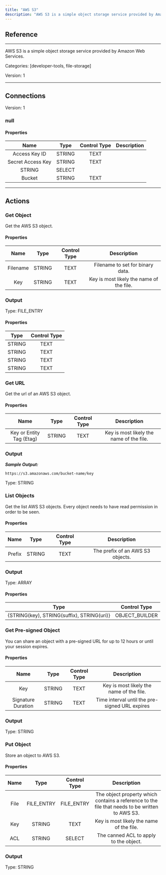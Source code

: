 ```yaml
---
title: "AWS S3"
description: "AWS S3 is a simple object storage service provided by Amazon Web Services."
---
```

## Reference
<hr />

AWS S3 is a simple object storage service provided by Amazon Web Services.


Categories: [developer-tools, file-storage]


Version: 1

<hr />



## Connections

Version: 1


### null

#### Properties

|      Name      |     Type     |     Control Type     |     Description     |
|:--------------:|:------------:|:--------------------:|:-------------------:|
| Access Key ID | STRING | TEXT  |  |
| Secret Access Key | STRING | TEXT  |  |
| STRING | SELECT  |
| Bucket | STRING | TEXT  |  |





<hr />





## Actions


### Get Object
Get the AWS S3 object.

#### Properties

|      Name      |     Type     |     Control Type     |     Description     |
|:--------------:|:------------:|:--------------------:|:-------------------:|
| Filename | STRING | TEXT  |  Filename to set for binary data.  |
| Key | STRING | TEXT  |  Key is most likely the name of the file.  |


### Output



Type: FILE_ENTRY


#### Properties

|     Type     |     Control Type     |
|:------------:|:--------------------:|
| STRING | TEXT  |
| STRING | TEXT  |
| STRING | TEXT  |
| STRING | TEXT  |






### Get URL
Get the url of an AWS S3 object.

#### Properties

|      Name      |     Type     |     Control Type     |     Description     |
|:--------------:|:------------:|:--------------------:|:-------------------:|
| Key or Entity Tag (Etag) | STRING | TEXT  |  Key is most likely the name of the file.  |


### Output


___Sample Output:___

```https://s3.amazonaws.com/bucket-name/key```



Type: STRING







### List Objects
Get the list AWS S3 objects. Every object needs to have read permission in order to be seen.

#### Properties

|      Name      |     Type     |     Control Type     |     Description     |
|:--------------:|:------------:|:--------------------:|:-------------------:|
| Prefix | STRING | TEXT  |  The prefix of an AWS S3 objects.  |


### Output



Type: ARRAY


#### Properties

|     Type     |     Control Type     |
|:------------:|:--------------------:|
| {STRING\(key), STRING\(suffix), STRING\(uri)} | OBJECT_BUILDER  |






### Get Pre-signed Object
You can share an object with a pre-signed URL for up to 12 hours or until your session expires.

#### Properties

|      Name      |     Type     |     Control Type     |     Description     |
|:--------------:|:------------:|:--------------------:|:-------------------:|
| Key | STRING | TEXT  |  Key is most likely the name of the file.  |
| Signature Duration | STRING | TEXT  |  Time interval until the pre-signed URL expires  |


### Output



Type: STRING







### Put Object
Store an object to AWS S3.

#### Properties

|      Name      |     Type     |     Control Type     |     Description     |
|:--------------:|:------------:|:--------------------:|:-------------------:|
| File | FILE_ENTRY | FILE_ENTRY  |  The object property which contains a reference to the file that needs to be written to AWS S3.  |
| Key | STRING | TEXT  |  Key is most likely the name of the file.  |
| ACL | STRING | SELECT  |  The canned ACL to apply to the object.  |


### Output



Type: STRING







